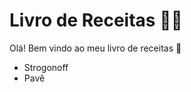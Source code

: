# Livro de Receitas :man_cook:

Olá! Bem vindo ao meu livro de receitas :wave:

- Strogonoff
- Pavê

